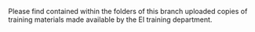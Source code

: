 Please find contained within the folders of this branch uploaded copies of training materials made available by the EI training department.
